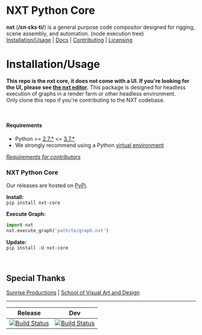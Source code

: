 # NXT Python Core

**nxt** (**/ɛn·ɛks·ti/**) is a general purpose code compositor designed for rigging, scene assembly, and automation. (node execution tree)  
[Installation/Usage](#installationusage) | [Docs](https://nxt-devs.github.io/) | [Contributing](CONTRIBUTING.md) | [Licensing](LICENSE)

# Installation/Usage
**This repo is the nxt core, it does not come with a UI. If you're looking for the UI, please see [the nxt editor](https://github.com/nxt-dev/nxt_editor).**
This package is designed for headless execution of graphs in a render farm or other headless environment.  
Only clone this repo if you're contributing to the NXT codebase.

<br>

#### Requirements
- Python >= [2.7.*](https://www.python.org/download/releases/2.7) <= [3.7.*](https://www.python.org/download/releases/3.7)
- We strongly recommend using a Python [virtual environment](https://docs.python.org/3.7/tutorial/venv.html)

*[Requirements for contributors](CONTRIBUTING.md#python-environment)*  

### NXT Python Core
Our releases are hosted on [PyPi](https://pypi.org/project/nxt-editor/).

**Install:**  
`pip install nxt-core`

**Execute Graph:**  
```python
import nxt
nxt.execute_graph('path/to/graph.nxt')
```

**Update:**  
`pip install -U nxt-core`

<br>

## Special Thanks
[Sunrise Productions](https://sunriseproductions.tv/) | [School of Visual Art and Design](https://www.southern.edu/visualartanddesign/)

---

| Release | Dev |
| :---: | :---: |
| [![Build Status](https://travis-ci.com/nxt-dev/nxt.svg?token=rBRbAJTv2rq1c8WVEwGs&branch=release)](https://travis-ci.com/nxt-dev/nxt) | [![Build Status](https://travis-ci.com/nxt-dev/nxt.svg?token=rBRbAJTv2rq1c8WVEwGs&branch=dev)](https://travis-ci.com/nxt-dev/nxt) |

